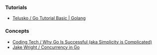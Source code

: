 ### Tutorials
* [Telusko / Go Tutorial Basic | Golang](https://www.youtube.com/watch?v=ty49_v1tV44)

### Concepts
* [Coding Tech / Why Go Is Successful (aka Simplicity is Complicated)](https://www.youtube.com/watch?v=k9Zbuuo51go)
* [Jake Wright / Concurrency in Go](https://www.youtube.com/watch?v=LvgVSSpwND8)
